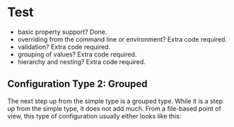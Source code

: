 # Test

- basic property support?  Done.
- overriding from the command line or environment?  Extra code required.
- validation?  Extra code required.
- grouping of values? Extra code required.
- hierarchy and nesting? Extra code required.

## Configuration Type 2: Grouped

The next step up from the simple type is a grouped type.  While it is a step up from the
simple type, it does not add much.  From a file-based point of view, this type of
configuration usually either looks like this:
